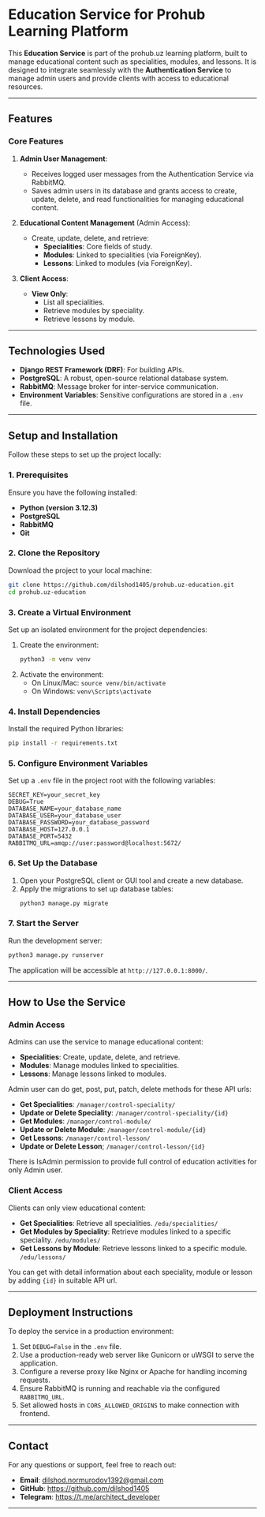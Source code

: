 # Education Service for Prohub Learning Platform

This **Education Service** is part of the prohub.uz learning platform, built to manage educational content such as specialities, modules, and lessons. It is designed to integrate seamlessly with the **Authentication Service** to manage admin users and provide clients with access to educational resources.  

---

## Features  

### Core Features  
1. **Admin User Management**:  
   - Receives logged user messages from the Authentication Service via RabbitMQ.  
   - Saves admin users in its database and grants access to create, update, delete, and read functionalities for managing educational content.  

2. **Educational Content Management** (Admin Access):  
   - Create, update, delete, and retrieve:  
     - **Specialities**: Core fields of study.  
     - **Modules**: Linked to specialities (via ForeignKey).  
     - **Lessons**: Linked to modules (via ForeignKey).  

3. **Client Access**:  
   - **View Only**:  
     - List all specialities.  
     - Retrieve modules by speciality.  
     - Retrieve lessons by module.  

---

## Technologies Used  

- **Django REST Framework (DRF)**: For building APIs.  
- **PostgreSQL**: A robust, open-source relational database system.  
- **RabbitMQ**: Message broker for inter-service communication.  
- **Environment Variables**: Sensitive configurations are stored in a `.env` file.  

---

## Setup and Installation  

Follow these steps to set up the project locally:  

### 1. Prerequisites  
Ensure you have the following installed:  
- **Python (version 3.12.3)**  
- **PostgreSQL**  
- **RabbitMQ**  
- **Git**  

### 2. Clone the Repository  
Download the project to your local machine:  
```bash  
git clone https://github.com/dilshod1405/prohub.uz-education.git
cd prohub.uz-education
```  

### 3. Create a Virtual Environment  
Set up an isolated environment for the project dependencies:  
1. Create the environment:  
   ```bash  
   python3 -m venv venv  
   ```  
2. Activate the environment:  
   - On Linux/Mac: `source venv/bin/activate`  
   - On Windows: `venv\Scripts\activate`  

### 4. Install Dependencies  
Install the required Python libraries:  
```bash  
pip install -r requirements.txt  
```  

### 5. Configure Environment Variables  
Set up a `.env` file in the project root with the following variables:  
```env  
SECRET_KEY=your_secret_key  
DEBUG=True  
DATABASE_NAME=your_database_name  
DATABASE_USER=your_database_user  
DATABASE_PASSWORD=your_database_password  
DATABASE_HOST=127.0.0.1  
DATABASE_PORT=5432  
RABBITMQ_URL=amqp://user:password@localhost:5672/  
```  

### 6. Set Up the Database  
1. Open your PostgreSQL client or GUI tool and create a new database.  
2. Apply the migrations to set up database tables:  
   ```bash  
   python3 manage.py migrate  
   ```  

### 7. Start the Server  
Run the development server:  
```bash  
python3 manage.py runserver  
```  
The application will be accessible at `http://127.0.0.1:8000/`.  

---

## How to Use the Service  

### Admin Access  
Admins can use the service to manage educational content:  
- **Specialities**: Create, update, delete, and retrieve.  
- **Modules**: Manage modules linked to specialities.  
- **Lessons**: Manage lessons linked to modules.  

Admin user can do get, post, put, patch, delete methods for these API urls:
- **Get Specialities**: `/manager/control-speciality/`
- **Update or Delete Speciality**: `/manager/control-speciality/{id}`
- **Get Modules**: `/manager/control-module/`
- **Update or Delete Module**: `/manager/control-module/{id}`
- **Get Lessons**: `/manager/control-lesson/`
- **Update or Delete Lesson**; `/manager/control-lesson/{id}`

There is IsAdmin permission to provide full control of education activities for only Admin user.

### Client Access  
Clients can only view educational content:  
- **Get Specialities**: Retrieve all specialities.  `/edu/specialities/`
- **Get Modules by Speciality**: Retrieve modules linked to a specific speciality.  `/edu/modules/`
- **Get Lessons by Module**: Retrieve lessons linked to a specific module.  `/edu/lessons/`

You can get with detail information about each speciality, module or lesson by adding `{id}` in suitable API url.

---

## Deployment Instructions  

To deploy the service in a production environment:  
1. Set `DEBUG=False` in the `.env` file.  
2. Use a production-ready web server like Gunicorn or uWSGI to serve the application.  
3. Configure a reverse proxy like Nginx or Apache for handling incoming requests.  
4. Ensure RabbitMQ is running and reachable via the configured `RABBITMQ_URL`.
5. Set allowed hosts in `CORS_ALLOWED_ORIGINS` to make connection with frontend.

---

## Contact  
For any questions or support, feel free to reach out:  
- **Email**: dilshod.normurodov1392@gmail.com 
- **GitHub**: https://github.com/dilshod1405
- **Telegram**: https://t.me/architect_developer

---
